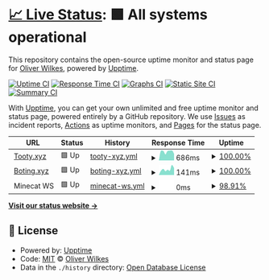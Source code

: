 # [📈 Live Status](https://status.tooty.xyz): <!--live status--> **🟩 All systems operational**

This repository contains the open-source uptime monitor and status page for [Oliver Wilkes](https://status.tooty.xyz), powered by [Upptime](https://github.com/upptime/upptime).

[![Uptime CI](https://github.com/ooliver1/status/workflows/Uptime%20CI/badge.svg)](https://github.com/ooliver1/status/actions?query=workflow%3A%22Uptime+CI%22)
[![Response Time CI](https://github.com/ooliver1/status/workflows/Response%20Time%20CI/badge.svg)](https://github.com/ooliver1/status/actions?query=workflow%3A%22Response+Time+CI%22)
[![Graphs CI](https://github.com/ooliver1/status/workflows/Graphs%20CI/badge.svg)](https://github.com/ooliver1/status/actions?query=workflow%3A%22Graphs+CI%22)
[![Static Site CI](https://github.com/ooliver1/status/workflows/Static%20Site%20CI/badge.svg)](https://github.com/ooliver1/status/actions?query=workflow%3A%22Static+Site+CI%22)
[![Summary CI](https://github.com/ooliver1/status/workflows/Summary%20CI/badge.svg)](https://github.com/ooliver1/status/actions?query=workflow%3A%22Summary+CI%22)

With [Upptime](https://upptime.js.org), you can get your own unlimited and free uptime monitor and status page, powered entirely by a GitHub repository. We use [Issues](https://github.com/ooliver1/status/issues) as incident reports, [Actions](https://github.com/ooliver1/status/actions) as uptime monitors, and [Pages](https://status.tooty.xyz) for the status page.

<!--start: status pages-->
<!-- This summary is generated by Upptime (https://github.com/upptime/upptime) -->
<!-- Do not edit this manually, your changes will be overwritten -->
<!-- prettier-ignore -->
| URL | Status | History | Response Time | Uptime |
| --- | ------ | ------- | ------------- | ------ |
| <img alt="" src="https://icons.duckduckgo.com/ip3/tooty.xyz.ico" height="13"> [Tooty.xyz](https://tooty.xyz) | 🟩 Up | [tooty-xyz.yml](https://github.com/ooliver1/status/commits/HEAD/history/tooty-xyz.yml) | <details><summary><img alt="Response time graph" src="./graphs/tooty-xyz/response-time-week.png" height="20"> 686ms</summary><br><a href="https://status.tooty.xyz/history/tooty-xyz"><img alt="Response time 566" src="https://img.shields.io/endpoint?url=https%3A%2F%2Fraw.githubusercontent.com%2Fooliver1%2Fstatus%2FHEAD%2Fapi%2Ftooty-xyz%2Fresponse-time.json"></a><br><a href="https://status.tooty.xyz/history/tooty-xyz"><img alt="24-hour response time 511" src="https://img.shields.io/endpoint?url=https%3A%2F%2Fraw.githubusercontent.com%2Fooliver1%2Fstatus%2FHEAD%2Fapi%2Ftooty-xyz%2Fresponse-time-day.json"></a><br><a href="https://status.tooty.xyz/history/tooty-xyz"><img alt="7-day response time 686" src="https://img.shields.io/endpoint?url=https%3A%2F%2Fraw.githubusercontent.com%2Fooliver1%2Fstatus%2FHEAD%2Fapi%2Ftooty-xyz%2Fresponse-time-week.json"></a><br><a href="https://status.tooty.xyz/history/tooty-xyz"><img alt="30-day response time 665" src="https://img.shields.io/endpoint?url=https%3A%2F%2Fraw.githubusercontent.com%2Fooliver1%2Fstatus%2FHEAD%2Fapi%2Ftooty-xyz%2Fresponse-time-month.json"></a><br><a href="https://status.tooty.xyz/history/tooty-xyz"><img alt="1-year response time 566" src="https://img.shields.io/endpoint?url=https%3A%2F%2Fraw.githubusercontent.com%2Fooliver1%2Fstatus%2FHEAD%2Fapi%2Ftooty-xyz%2Fresponse-time-year.json"></a></details> | <details><summary><a href="https://status.tooty.xyz/history/tooty-xyz">100.00%</a></summary><a href="https://status.tooty.xyz/history/tooty-xyz"><img alt="All-time uptime 99.99%" src="https://img.shields.io/endpoint?url=https%3A%2F%2Fraw.githubusercontent.com%2Fooliver1%2Fstatus%2FHEAD%2Fapi%2Ftooty-xyz%2Fuptime.json"></a><br><a href="https://status.tooty.xyz/history/tooty-xyz"><img alt="24-hour uptime 100.00%" src="https://img.shields.io/endpoint?url=https%3A%2F%2Fraw.githubusercontent.com%2Fooliver1%2Fstatus%2FHEAD%2Fapi%2Ftooty-xyz%2Fuptime-day.json"></a><br><a href="https://status.tooty.xyz/history/tooty-xyz"><img alt="7-day uptime 100.00%" src="https://img.shields.io/endpoint?url=https%3A%2F%2Fraw.githubusercontent.com%2Fooliver1%2Fstatus%2FHEAD%2Fapi%2Ftooty-xyz%2Fuptime-week.json"></a><br><a href="https://status.tooty.xyz/history/tooty-xyz"><img alt="30-day uptime 100.00%" src="https://img.shields.io/endpoint?url=https%3A%2F%2Fraw.githubusercontent.com%2Fooliver1%2Fstatus%2FHEAD%2Fapi%2Ftooty-xyz%2Fuptime-month.json"></a><br><a href="https://status.tooty.xyz/history/tooty-xyz"><img alt="1-year uptime 99.99%" src="https://img.shields.io/endpoint?url=https%3A%2F%2Fraw.githubusercontent.com%2Fooliver1%2Fstatus%2FHEAD%2Fapi%2Ftooty-xyz%2Fuptime-year.json"></a></details>
| <img alt="" src="https://icons.duckduckgo.com/ip3/boting.xyz.ico" height="13"> [Boting.xyz](https://boting.xyz) | 🟩 Up | [boting-xyz.yml](https://github.com/ooliver1/status/commits/HEAD/history/boting-xyz.yml) | <details><summary><img alt="Response time graph" src="./graphs/boting-xyz/response-time-week.png" height="20"> 141ms</summary><br><a href="https://status.tooty.xyz/history/boting-xyz"><img alt="Response time 174" src="https://img.shields.io/endpoint?url=https%3A%2F%2Fraw.githubusercontent.com%2Fooliver1%2Fstatus%2FHEAD%2Fapi%2Fboting-xyz%2Fresponse-time.json"></a><br><a href="https://status.tooty.xyz/history/boting-xyz"><img alt="24-hour response time 171" src="https://img.shields.io/endpoint?url=https%3A%2F%2Fraw.githubusercontent.com%2Fooliver1%2Fstatus%2FHEAD%2Fapi%2Fboting-xyz%2Fresponse-time-day.json"></a><br><a href="https://status.tooty.xyz/history/boting-xyz"><img alt="7-day response time 141" src="https://img.shields.io/endpoint?url=https%3A%2F%2Fraw.githubusercontent.com%2Fooliver1%2Fstatus%2FHEAD%2Fapi%2Fboting-xyz%2Fresponse-time-week.json"></a><br><a href="https://status.tooty.xyz/history/boting-xyz"><img alt="30-day response time 146" src="https://img.shields.io/endpoint?url=https%3A%2F%2Fraw.githubusercontent.com%2Fooliver1%2Fstatus%2FHEAD%2Fapi%2Fboting-xyz%2Fresponse-time-month.json"></a><br><a href="https://status.tooty.xyz/history/boting-xyz"><img alt="1-year response time 174" src="https://img.shields.io/endpoint?url=https%3A%2F%2Fraw.githubusercontent.com%2Fooliver1%2Fstatus%2FHEAD%2Fapi%2Fboting-xyz%2Fresponse-time-year.json"></a></details> | <details><summary><a href="https://status.tooty.xyz/history/boting-xyz">100.00%</a></summary><a href="https://status.tooty.xyz/history/boting-xyz"><img alt="All-time uptime 100.00%" src="https://img.shields.io/endpoint?url=https%3A%2F%2Fraw.githubusercontent.com%2Fooliver1%2Fstatus%2FHEAD%2Fapi%2Fboting-xyz%2Fuptime.json"></a><br><a href="https://status.tooty.xyz/history/boting-xyz"><img alt="24-hour uptime 100.00%" src="https://img.shields.io/endpoint?url=https%3A%2F%2Fraw.githubusercontent.com%2Fooliver1%2Fstatus%2FHEAD%2Fapi%2Fboting-xyz%2Fuptime-day.json"></a><br><a href="https://status.tooty.xyz/history/boting-xyz"><img alt="7-day uptime 100.00%" src="https://img.shields.io/endpoint?url=https%3A%2F%2Fraw.githubusercontent.com%2Fooliver1%2Fstatus%2FHEAD%2Fapi%2Fboting-xyz%2Fuptime-week.json"></a><br><a href="https://status.tooty.xyz/history/boting-xyz"><img alt="30-day uptime 100.00%" src="https://img.shields.io/endpoint?url=https%3A%2F%2Fraw.githubusercontent.com%2Fooliver1%2Fstatus%2FHEAD%2Fapi%2Fboting-xyz%2Fuptime-month.json"></a><br><a href="https://status.tooty.xyz/history/boting-xyz"><img alt="1-year uptime 100.00%" src="https://img.shields.io/endpoint?url=https%3A%2F%2Fraw.githubusercontent.com%2Fooliver1%2Fstatus%2FHEAD%2Fapi%2Fboting-xyz%2Fuptime-year.json"></a></details>
| <img alt="" src="https://icons.duckduckgo.com/ip3/null.ico" height="13"> Minecat WS | 🟩 Up | [minecat-ws.yml](https://github.com/ooliver1/status/commits/HEAD/history/minecat-ws.yml) | <details><summary><img alt="Response time graph" src="./graphs/minecat-ws/response-time-week.png" height="20"> 0ms</summary><br><a href="https://status.tooty.xyz/history/minecat-ws"><img alt="Response time 302" src="https://img.shields.io/endpoint?url=https%3A%2F%2Fraw.githubusercontent.com%2Fooliver1%2Fstatus%2FHEAD%2Fapi%2Fminecat-ws%2Fresponse-time.json"></a><br><a href="https://status.tooty.xyz/history/minecat-ws"><img alt="24-hour response time 0" src="https://img.shields.io/endpoint?url=https%3A%2F%2Fraw.githubusercontent.com%2Fooliver1%2Fstatus%2FHEAD%2Fapi%2Fminecat-ws%2Fresponse-time-day.json"></a><br><a href="https://status.tooty.xyz/history/minecat-ws"><img alt="7-day response time 0" src="https://img.shields.io/endpoint?url=https%3A%2F%2Fraw.githubusercontent.com%2Fooliver1%2Fstatus%2FHEAD%2Fapi%2Fminecat-ws%2Fresponse-time-week.json"></a><br><a href="https://status.tooty.xyz/history/minecat-ws"><img alt="30-day response time 0" src="https://img.shields.io/endpoint?url=https%3A%2F%2Fraw.githubusercontent.com%2Fooliver1%2Fstatus%2FHEAD%2Fapi%2Fminecat-ws%2Fresponse-time-month.json"></a><br><a href="https://status.tooty.xyz/history/minecat-ws"><img alt="1-year response time 302" src="https://img.shields.io/endpoint?url=https%3A%2F%2Fraw.githubusercontent.com%2Fooliver1%2Fstatus%2FHEAD%2Fapi%2Fminecat-ws%2Fresponse-time-year.json"></a></details> | <details><summary><a href="https://status.tooty.xyz/history/minecat-ws">98.91%</a></summary><a href="https://status.tooty.xyz/history/minecat-ws"><img alt="All-time uptime 98.54%" src="https://img.shields.io/endpoint?url=https%3A%2F%2Fraw.githubusercontent.com%2Fooliver1%2Fstatus%2FHEAD%2Fapi%2Fminecat-ws%2Fuptime.json"></a><br><a href="https://status.tooty.xyz/history/minecat-ws"><img alt="24-hour uptime 100.00%" src="https://img.shields.io/endpoint?url=https%3A%2F%2Fraw.githubusercontent.com%2Fooliver1%2Fstatus%2FHEAD%2Fapi%2Fminecat-ws%2Fuptime-day.json"></a><br><a href="https://status.tooty.xyz/history/minecat-ws"><img alt="7-day uptime 98.91%" src="https://img.shields.io/endpoint?url=https%3A%2F%2Fraw.githubusercontent.com%2Fooliver1%2Fstatus%2FHEAD%2Fapi%2Fminecat-ws%2Fuptime-week.json"></a><br><a href="https://status.tooty.xyz/history/minecat-ws"><img alt="30-day uptime 99.75%" src="https://img.shields.io/endpoint?url=https%3A%2F%2Fraw.githubusercontent.com%2Fooliver1%2Fstatus%2FHEAD%2Fapi%2Fminecat-ws%2Fuptime-month.json"></a><br><a href="https://status.tooty.xyz/history/minecat-ws"><img alt="1-year uptime 98.54%" src="https://img.shields.io/endpoint?url=https%3A%2F%2Fraw.githubusercontent.com%2Fooliver1%2Fstatus%2FHEAD%2Fapi%2Fminecat-ws%2Fuptime-year.json"></a></details>

<!--end: status pages-->

[**Visit our status website →**](https://status.tooty.xyz)

## 📄 License

- Powered by: [Upptime](https://github.com/upptime/upptime)
- Code: [MIT](./LICENSE) © [Oliver Wilkes](https://status.tooty.xyz)
- Data in the `./history` directory: [Open Database License](https://opendatacommons.org/licenses/odbl/1-0/)
